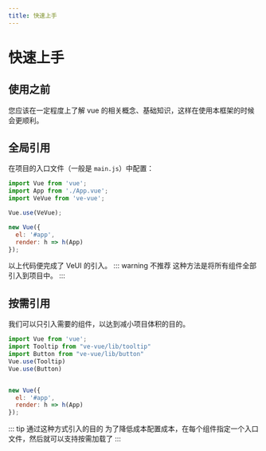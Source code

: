 ```yaml
---
title: 快速上手
---
```

# 快速上手

## 使用之前

您应该在一定程度上了解 vue 的相关概念、基础知识，这样在使用本框架的时候会更顺利。

## 全局引用

在项目的入口文件（一般是 `main.js`）中配置：

```js
import Vue from 'vue';
import App from './App.vue';
import VeVue from 've-vue';

Vue.use(VeVue);

new Vue({
  el: '#app',
  render: h => h(App)
});
```

以上代码便完成了 VeUI 的引入。
::: warning  不推荐
这种方法是将所有组件全部引入到项目中。
:::
## 按需引用

我们可以只引入需要的组件，以达到减小项目体积的目的。


```js
import Vue from 'vue';
import Tooltip from "ve-vue/lib/tooltip"
import Button from "ve-vue/lib/button"
Vue.use(Tooltip)
Vue.use(Button)


new Vue({
  el: '#app',
  render: h => h(App)
});
```
::: tip 通过这种方式引入的目的
为了降低成本配置成本，在每个组件指定一个入口文件，然后就可以支持按需加载了
:::

<!-- ## 特别提醒

在使用 VeUI 时，您需要使用 `border-box` 盒模型，否则会影响样式。CSS 代码示例：

```css
*, *::before, *::after {
    box-sizing: border-box;
    margin: 0;
    padding: 0;
}
``` -->

<!-- 至此，一个基于 Vue 和 VeUI 的开发环境已经搭建完毕，现在就可以编写代码了。 :tada: :tada: -->

<!-- 各个组件的使用方法请参阅它们各自的文档。 -->